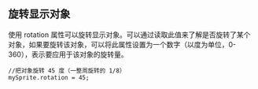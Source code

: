 ## 旋转显示对象

使用 rotation 属性可以旋转显示对象。可以通过读取此值来了解是否旋转了某个对象，如果要旋转该对象，可以将此属性设置为一个数字（以度为单位，0-360），表示要应用于该对象的旋转量。

```
//把对象旋转 45 度（一整周旋转的 1/8）
mySprite.rotation = 45;
```


